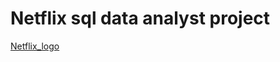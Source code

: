# Netflix sql data analyst project

[Netflix_logo](https://github.com/yusra-20/Netflix-sql-project-/blob/main/LOGO.png)
